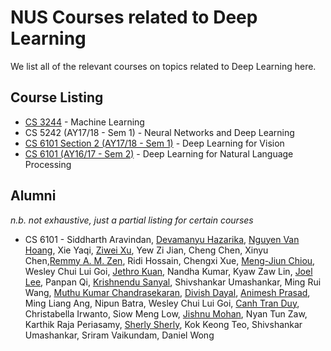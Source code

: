 # NUS Courses related to Deep Learning
We list all of the relevant courses on topics related to Deep Learning here.

## Course Listing
- [CS 3244](http://www.comp.nus.edu.sg/~cs3244/) - Machine Learning
- CS 5242 (AY17/18 - Sem 1) - Neural Networks and Deep Learning 
- [CS 6101 Section 2 (AY17/18 - Sem 1)](http://www.comp.nus.edu.sg/~kanmy/courses/6101_2017/) - Deep Learning for Vision
- [CS 6101 (AY16/17 - Sem 2)](http://www.comp.nus.edu.sg/~kanmy/courses/6101_2016_2/) - Deep Learning for Natural Language Processing

## Alumni 

_n.b. not exhaustive, just a partial listing for certain courses_

- CS 6101 - Siddharth Aravindan, [Devamanyu Hazarika](http://www.comp.nus.edu.sg/~hazarika/),
[Nguyen Van Hoang](https://www.linkedin.com/in/nguyenvanhoang7398/), Xie Yaqi, <A HREF="http://ziweixu.github.io">Ziwei Xu</A>, Yew Zi Jian, Cheng Chen, Xinyu Chen,<A HREF="http://www.comp.nus.edu.sg/~remmy/">Remmy A. M. Zen</A>, Ridi Hossain, Chengxi Xue, <A HREF="http://coldmanck.github.io">Meng-Jiun Chiou</A>, Wesley Chui Lui Goi, <A HREF="http://www.jethrokuan.com/">Jethro Kuan</A>, Nandha Kumar, Kyaw Zaw Lin, <A HREF="https://leeyjjoel.github.io/">Joel Lee</A>, Panpan Qi, [Krishnendu Sanyal](https://sg.linkedin.com/in/krishnendusanyal95), Shivshankar Umashankar, Ming Rui Wang, [Muthu Kumar Chandrasekaran](http://wing.comp.nus.edu.sg/~cmkumar), [Divish Dayal](http://www.divishdayal.in), [Animesh Prasad](http://wing.comp.nus.edu.sg/~animesh),  Ming Liang Ang, Nipun Batra, Wesley Chui Lui Goi, <A HREF="http://www.tranduycanh.com">Canh Tran Duy</A>, Christabella Irwanto, Siow Meng Low, <A HREF="http://jishnumohan.com">Jishnu Mohan</A>, Nyan Tun Zaw, Karthik Raja Periasamy, <A HREF="https://www.linkedin.com/in/sherlysherly/">Sherly Sherly</A>, Kok Keong Teo, Shivshankar Umashankar, Sriram Vaikundam, Daniel Wong

